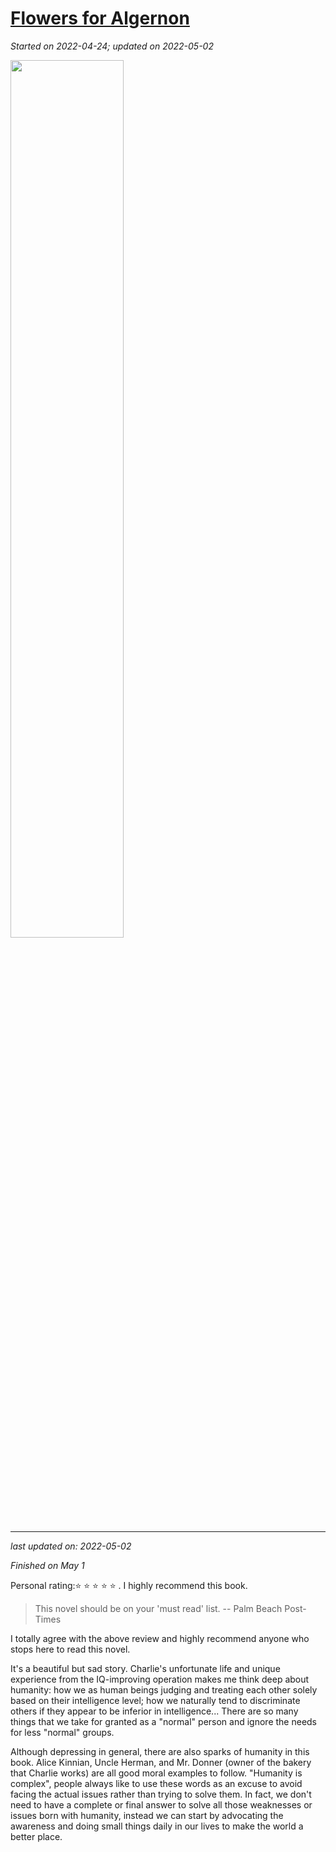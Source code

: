 # [Flowers for Algernon](https://github.com/askming/Personal-reading/issues/12)

_Started on 2022-04-24; updated on 2022-05-02_

<img src="https://user-images.githubusercontent.com/5671771/164960101-49381d6b-c8ec-4af2-a1f5-b55d48d39909.jpeg" width="60%">

---

_last updated on: 2022-05-02_

_Finished on May 1_

Personal rating:⭐ ⭐ ⭐ ⭐ ⭐  . I highly recommend this book.

> This novel should be on your 'must read' list. -- Palm Beach Post-Times

I totally agree with the above review and highly recommend anyone who stops here to read this novel. 

It's a beautiful but sad story. Charlie's unfortunate life and unique experience from the IQ-improving operation makes me think deep about humanity: how we as human beings judging and treating each other solely based on their intelligence level; how we naturally tend to discriminate others if they appear to be inferior in intelligence... There are so many things that we take for granted as a "normal" person and ignore the needs for less "normal" groups.

Although depressing in general, there are also sparks of humanity in this book. Alice Kinnian, Uncle Herman, and Mr. Donner (owner of the bakery that Charlie works) are all good moral examples to follow. "Humanity is complex", people always like to use these words as an excuse to avoid facing the actual issues rather than trying to solve them. In fact, we don't need to have a complete or final answer to solve all those weaknesses or issues born with humanity, instead we can start by advocating the awareness and doing small things daily in our lives to make the world a better place.